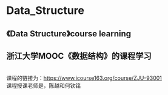 Data_Structure
===============================================
《Data Structure》course learning
----------------------------------------------
## 浙江大学MOOC《数据结构》的课程学习
<br>课程的链接为：https://www.icourse163.org/course/ZJU-93001
<br>课程授课老师是，陈越和何钦铭
